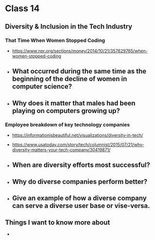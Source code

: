 # Class 14
## Diversity & Inclusion in the Tech Industry

### That Time When Women Stopped Coding
- <https://www.npr.org/sections/money/2014/10/21/357629765/when-women-stopped-coding>

- What occurred during the same time as the beginning of the decline of women in computer science?
  - 
- Why does it matter that males had been playing on computers growing up?
  - 



###  Employee breakdown of key technology companies 
- <https://informationisbeautiful.net/visualizations/diversity-in-tech/>
- <https://www.usatoday.com/story/tech/columnist/2015/07/21/why-diversity-matters-your-tech-company/30419871/>

- When are diversity efforts most successful?
  - 
- Why do diverse companies perform better?
  - 
- Give an example of how a diverse company can serve a diverse user base or vise-versa.
  - 

## Things I want to know more about
- 
